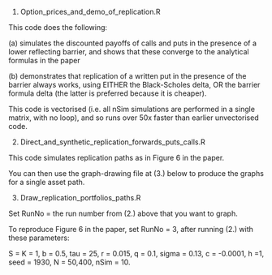 1. Option_prices_and_demo_of_replication.R

This code does the following:

(a) simulates the discounted payoffs of calls and puts in the presence of a lower reflecting barrier, and shows that     these converge to the analytical formulas in the paper 

(b) demonstrates that replication of a written put in the presence of the barrier always works, using EITHER the 
Black-Scholes delta, OR the barrier formula delta (the latter is preferred because it is cheaper).

This code is vectorised (i.e. all nSim simulations are performed in a single matrix, with no loop), and so runs over 50x faster than earlier unvectorised code.


2. Direct_and_synthetic_replication_forwards_puts_calls.R

This code simulates replication paths as in Figure 6 in the paper. 

You can then use the graph-drawing file at (3.) below to produce the graphs for a single asset path.


3. Draw_replication_portfolios_paths.R

Set RunNo = the run number from (2.) above that you want to graph.

To reproduce Figure 6 in the paper, set RunNo = 3, after running (2.) with these parameters:

S = K = 1, b = 0.5, tau = 25, r = 0.015, q = 0.1,  sigma = 0.13, c = -0.0001, h =1, 
seed = 1930, N = 50,400, nSim = 10.

